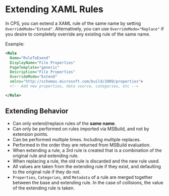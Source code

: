 # Extending XAML Rules

In CPS, you can extend a XAML rule of the same name by setting `OverrideMode="Extend"`.
Alternatively, you can use `OverrideMode="Replace"` if you desire to completely override any
existing rule of the same name.

Example:

``` xml
<Rule
  Name="RuleToExend"
  DisplayName="File Properties"
  PageTemplate="generic"
  Description="File Properties"
  OverrideMode="Extend"
  xmlns="http://schemas.microsoft.com/build/2009/properties">
  <!-- Add new properties, data source, categories, etc -->

</Rule>
```

## Extending Behavior

- Can only extend/replace rules of the __same name__.
- Can only be performed on rules imported via MSBuild, and not by extension points.
- Can be performed multiple times. Including multiple replaces.
- Performed in the order they are returned from MSBuild evaluation.
- When extending a rule, a 3rd rule is created that is a combination of the original rule
and extending rule.
- When replacing a rule, the old rule is discarded and the new rule used.
- All values are taken from the extending rule if they exist, and defaulting
to the original rule if they do not.
- `Properties`, `Categories`, and `Metadata` of a rule are merged together between the base
and extending rule. In the case of collisions, the value of the extending rule is taken.